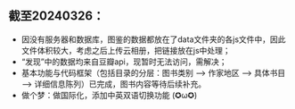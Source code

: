 ## 截至20240326：
- 因没有服务器和数据库，图鉴的数据都放在了data文件夹的各js文件中，因此文件体积较大，考虑之后上传云相册，把链接放在js中处理；
- “发现”中的数据均来自豆瓣api，现暂时无法访问，需解决；
- 基本功能与代码框架（包括目录的分层：图书类别 --> 作家地区 --> 具体书目 --> 详细信息陈列）已完成，图书内容等待后续补充。
- 做个梦：做国际化，添加中英双语切换功能 (✪ω✪)
